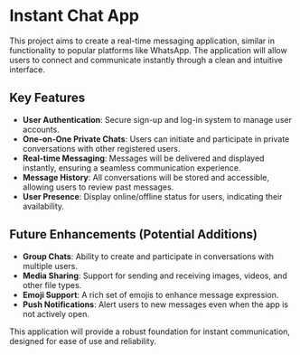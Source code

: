 # Instant Chat App

This project aims to create a real-time messaging application, similar in functionality to popular platforms like WhatsApp. The application will allow users to connect and communicate instantly through a clean and intuitive interface.

## Key Features

*   **User Authentication**: Secure sign-up and log-in system to manage user accounts.
*   **One-on-One Private Chats**: Users can initiate and participate in private conversations with other registered users.
*   **Real-time Messaging**: Messages will be delivered and displayed instantly, ensuring a seamless communication experience.
*   **Message History**: All conversations will be stored and accessible, allowing users to review past messages.
*   **User Presence**: Display online/offline status for users, indicating their availability.

## Future Enhancements (Potential Additions)

*   **Group Chats**: Ability to create and participate in conversations with multiple users.
*   **Media Sharing**: Support for sending and receiving images, videos, and other file types.
*   **Emoji Support**: A rich set of emojis to enhance message expression.
*   **Push Notifications**: Alert users to new messages even when the app is not actively open.

This application will provide a robust foundation for instant communication, designed for ease of use and reliability.